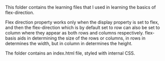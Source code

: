 This folder contains the learning files that I used in learning the basics of flex-direction.

Flex direction property works only when the display property is set to flex, and then the flex-direction which is by default set to row can also be set to column where they appear as both rows and columns respectively.
flex-basis aids in determining the size of the rows or columns, in rows in determines the width, but in column in determines the height.

The folder contains an index.html file, styled with internal CSS.
